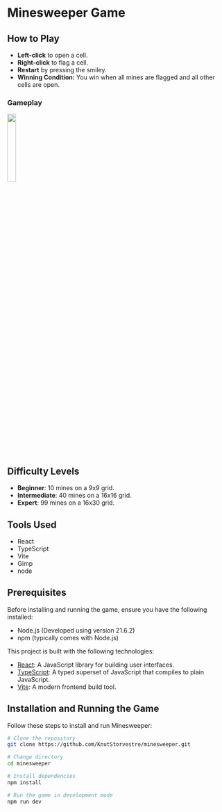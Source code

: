 # Minesweeper Game

## How to Play
- **Left-click** to open a cell.
- **Right-click** to flag a cell.
- **Restart** by pressing the smiley.
- **Winning Condition:** You win when all mines are flagged and all other cells are open.

### Gameplay
<img src="src/assets/images/gameplay2.gif" width="20%" height="20%"/>

<!-- 
![gameplay](src/assets/images/gameplay2.gif)
 -->

## Difficulty Levels
- **Beginner**: 10 mines on a 9x9 grid.
- **Intermediate**: 40 mines on a 16x16 grid.
- **Expert**: 99 mines on a 16x30 grid.

## Tools Used
- React
- TypeScript
- Vite
- Gimp
- node

## Prerequisites

Before installing and running the game, ensure you have the following installed:
- Node.js (Developed using version 21.6.2)
- npm (typically comes with Node.js)

This project is built with the following technologies:
- [React](https://reactjs.org/): A JavaScript library for building user interfaces.
- [TypeScript](https://www.typescriptlang.org/): A typed superset of JavaScript that compiles to plain JavaScript.
- [Vite](https://vitejs.dev/): A modern frontend build tool.

## Installation and Running the Game
Follow these steps to install and run Minesweeper:
```bash
# Clone the repository
git clone https://github.com/KnutStorvestre/minesweeper.git

# Change directory
cd minesweeper

# Install dependencies
npm install

# Run the game in development mode
npm run dev
```
